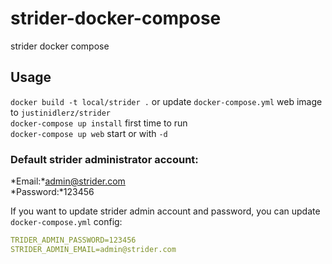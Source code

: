 # strider-docker-compose
strider docker compose

## Usage
`docker build -t local/strider .` or update `docker-compose.yml` web image to `justinidlerz/strider`   
`docker-compose up install` first time to run  
`docker-compose up web` start or with `-d` 
   
### Default strider administrator account:
*Email:*admin@strider.com   
*Password:*123456

If you want to update strider admin account and password, you can update `docker-compose.yml` config:   
```yml
TRIDER_ADMIN_PASSWORD=123456
STRIDER_ADMIN_EMAIL=admin@strider.com
``` 
